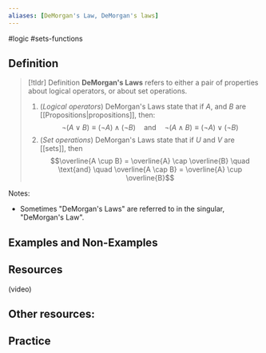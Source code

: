 ```yaml
---
aliases: [DeMorgan's Law, DeMorgan's laws]
--- 
```


#logic #sets-functions 

## Definition 

> [!tldr] Definition
> **DeMorgan's Laws** refers to either a pair of properties about logical operators, or about set operations. 
> 1. (*Logical operators*) DeMorgan's Laws state that if $A$, and $B$ are [[Propositions|propositions]], then: 
>    $$\neg (A \vee B) \equiv (\neg A) \wedge (\neg B) \quad \text{and} \quad \neg (A \wedge B) \equiv (\neg A) \vee (\neg B)$$
> 2. (*Set operations*) DeMorgan's Laws state that if $U$ and $V$ are [[sets]], then 
>    $$\overline{A \cup B} = \overline{A} \cap \overline{B} \quad \text{and} \quad  \overline{A \cap B} = \overline{A} \cup \overline{B}$$

Notes: 
- Sometimes "DeMorgan's Laws" are referred to in the singular, "DeMorgan's Law". 

## Examples and Non-Examples

## Resources 

(video)

Other resources: 
- 

## Practice 
